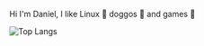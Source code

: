 Hi I'm Daniel, I like Linux 🐧 doggos 🐶 and games 👾 



<!-- ![Phronesys's GitHub stats](https://github-readme-stats.vercel.app/api?username=phronesys&show_icons=true&theme=merko) -->

![Top Langs](https://github-readme-stats.vercel.app/api/top-langs/?username=phronesys&count=3&layout=compact&theme=merko) 




